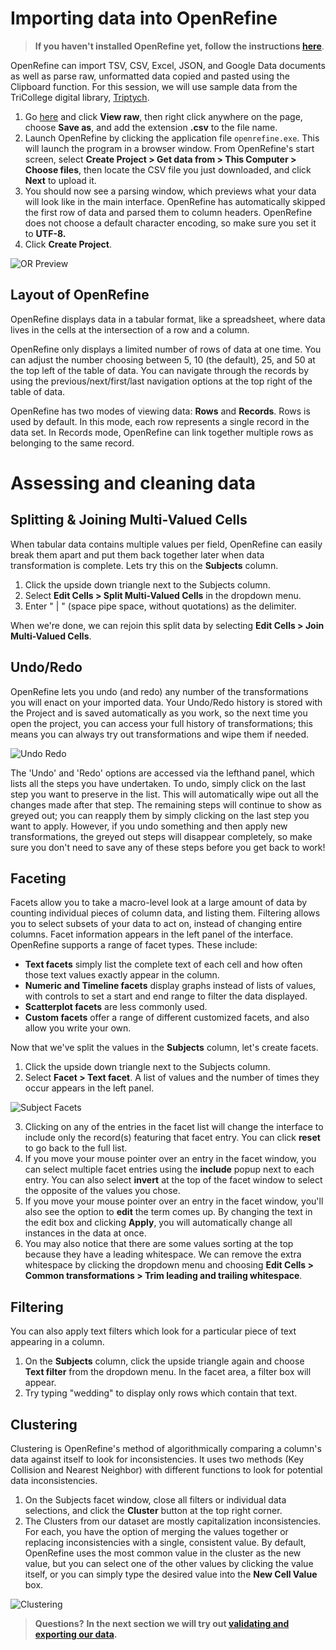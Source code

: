 # Importing data into OpenRefine

> **If you haven't installed OpenRefine yet, follow the instructions [here](/installation/README.md)**.

OpenRefine can import TSV, CSV, Excel, JSON, and Google Data documents as well as parse raw, unformatted data copied and pasted using the Clipboard function. For this session, we will use sample data from the TriCollege digital library, [Triptych](http://triptych.brynmawr.edu/cdm/landingpage/collection/BMC_Weddings). 

1. Go [here](/data/ethnic-wedding-photos.csv) and click **View raw**, then right click anywhere on the page, choose **Save as**, and add the extension **.csv** to the file name.
2. Launch OpenRefine by clicking the application file `openrefine.exe`. This will launch the program in a browser window. From OpenRefine's start screen, select **Create Project > Get data from > This Computer > Choose files**, then locate the CSV file you just downloaded, and click **Next** to upload it.
3. You should now see a parsing window, which previews what your data will look like in the main interface. OpenRefine has automatically skipped the first row of data and parsed them to column headers. OpenRefine does not choose a default character encoding, so make sure you set it to **UTF-8.**
4. Click **Create Project**.

![OR Preview](/images/OR-preview-window.png)

## Layout of OpenRefine

OpenRefine displays data in a tabular format, like a spreadsheet, where data lives in the cells at the intersection of a row and a column. 

OpenRefine only displays a limited number of rows of data at one time. You can adjust the number choosing between 5, 10 (the default), 25, and 50 at the top left of the table of data. You can navigate through the records by using the previous/next/first/last navigation options at the top right of the table of data.

OpenRefine has two modes of viewing data: **Rows** and **Records**. Rows is used by default. In this mode, each row represents a single record in the data set. In Records mode, OpenRefine can link together multiple rows as belonging to the same record.

# Assessing and cleaning data

## Splitting & Joining Multi-Valued Cells

When tabular data contains multiple values per field, OpenRefine can easily break them apart and put them back together later when data transformation is complete. Lets try this on the **Subjects** column.

1. Click the upside down triangle next to the Subjects column. 
2. Select **Edit Cells > Split Multi-Valued Cells** in the dropdown menu.
3. Enter " | " (space pipe space, without quotations) as the delimiter.

When we're done, we can rejoin this split data by selecting **Edit Cells > Join Multi-Valued Cells**.

## Undo/Redo

OpenRefine lets you undo (and redo) any number of the transformations you will enact on your imported data. Your Undo/Redo history is stored with the Project and is saved automatically as you work, so the next time you open the project, you can access your full history of transformations; this means you can always try out transformations and wipe them if needed.

![Undo Redo](/images/undo-redo.PNG)

The 'Undo' and 'Redo' options are accessed via the lefthand panel, which lists all the steps you have undertaken. To undo, simply click on the last step you want to preserve in the list. This will automatically wipe out all the changes made after that step. The remaining steps will continue to show as greyed out; you can reapply them by simply clicking on the last step you want to apply. However, if you undo something and then apply new transformations, the greyed out steps will disappear completely, so make sure you don't need to save any of these steps before you get back to work!

## Faceting

Facets allow you to take a macro-level look at a large amount of data by counting individual pieces of column data, and listing them. Filtering allows you to select subsets of your data to act on, instead of changing entire columns. Facet information appears in the left panel of the interface. OpenRefine supports a range of facet types. These include:

- **Text facets** simply list the complete text of each cell and how often those text values exactly appear in the column.
- **Numeric and Timeline facets** display graphs instead of lists of values, with controls to set a start and end range to filter the data displayed.
- **Scatterplot facets** are less commonly used.
- **Custom facets** offer a range of different customized facets, and also allow you write your own.

Now that we've split the values in the **Subjects** column, let's create facets.

1. Click the upside down triangle next to the Subjects column.
2. Select **Facet > Text facet**. A list of values and the number of times they occur appears in the left panel.

![Subject Facets](/images/subjects-facet.PNG)

3. Clicking on any of the entries in the facet list will change the interface to include only the record(s) featuring that facet entry. You can click **reset** to go back to the full list. 
4. If you move your mouse pointer over an entry in the facet window, you can select multiple facet entries using the **include** popup next to each entry. You can also select **invert** at the top of the facet window to select the opposite of the values you chose.
5. If you move your mouse pointer over an entry in the facet window, you'll also see the option to **edit** the term comes up. By changing the text in the edit box and clicking **Apply**, you will automatically change all instances in the data at once.
6. You may also notice that there are some values sorting at the top because they have a leading whitespace. We can remove the extra whitespace by clicking the dropdown menu and choosing **Edit Cells > Common transformations > Trim leading and trailing whitespace**.

## Filtering

You can also apply text filters which look for a particular piece of text appearing in a column. 

1. On the **Subjects** column, click the upside triangle again and choose **Text filter** from the dropdown menu. In the facet area, a filter box will appear. 
2. Try typing "wedding" to display only rows which contain that text.

## Clustering

Clustering is OpenRefine's method of algorithmically comparing a column's data against itself to look for inconsistencies. It uses two methods (Key Collision and Nearest Neighbor) with different functions to look for potential data inconsistencies.

1. On the Subjects facet window, close all filters or individual data selections, and click the **Cluster** button at the top right corner.
2. The Clusters from our dataset are mostly capitalization inconsistencies. For each, you have the option of merging the values together or replacing inconsistencies with a single, consistent value. By default, OpenRefine uses the most common value in the cluster as the new value, but you can select one of the other values by clicking the value itself, or you can simply type the desired value into the **New Cell Value** box.

![Clustering](/images/clustering.PNG)

> **Questions?**
> **In the next section we will try out [validating and exporting our data](/instructions/validating-and-exporting.md).** 
